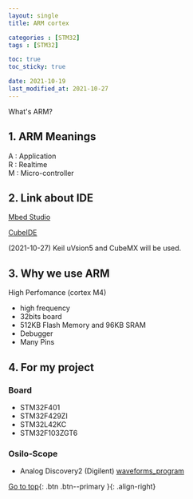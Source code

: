 ```yaml
---
layout: single
title: ARM cortex

categories : [STM32]
tags : [STM32]

toc: true
toc_sticky: true

date: 2021-10-19
last_modified_at: 2021-10-27
---
```


What's ARM?
<br>

## 1. ARM Meanings
A : Application  
R : Realtime  
M : Micro-controller  
  
## 2. Link about IDE
[Mbed Studio](https://os.mbed.com/studio/)
<br>

[CubeIDE](https://www.st.com/en/development-tools/stm32cubeide.html)
<br>

(2021-10-27) Keil uVsion5 and CubeMX will be used.


## 3. Why we use ARM
High Perfomance (cortex M4)
- high frequency
- 32bits board
- 512KB Flash Memory and 96KB SRAM
- Debugger
- Many Pins

## 4. For my project

### Board 
- STM32F401
- STM32F429ZI
- STM32L42KC
- STM32F103ZGT6

### Osilo-Scope
- Analog Discovery2 (Digilent)
[waveforms_program](https://digilent.com/shop/software/digilent-waveforms/)


[Go to top](#){: .btn .btn--primary }{: .align-right}